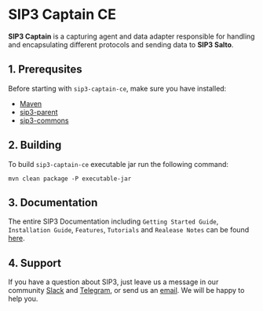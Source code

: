 # SIP3 Captain CE #

**SIP3 Captain** is a capturing agent and data adapter responsible for handling and encapsulating different protocols and sending data to **SIP3 Salto**.

## 1. Prerequsites

Before starting with `sip3-captain-ce`, make sure you have installed:

* [Maven](https://maven.apache.org/install.html)
* [sip3-parent](https://github.com/sip3io/sip3-parent)
* [sip3-commons](https://github.com/sip3io/sip3-commons)

## 2. Building

To build `sip3-captain-ce` executable jar run the following command:
```
mvn clean package -P executable-jar
```

## 3. Documentation

The entire SIP3 Documentation including `Getting Started Guide`, `Installation Guide`, `Features`, `Tutorials` and `Realease Notes` can be found [here](https://sip3.io/docs/GettingStartedGuide.html).

## 4. Support
If you have a question about SIP3, just leave us a message in our community [Slack](https://join.slack.com/t/sip3-community/shared_invite/enQtOTIyMjg3NDI0MjU3LWUwYzhlOTFhODYxMTEwNjllYjZjNzc1M2NmM2EyNDM0ZjJmNTVkOTg1MGQ3YmFmNWU5NjlhOGI3MWU1MzUwMjE) and [Telegram](https://t.me/sip3io), or send us an [email](mailto:support@sip3.io). We will be happy to help you.   
